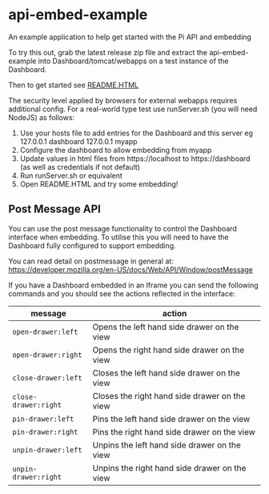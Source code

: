 # api-embed-example
An example application to help get started with the Pi API and embedding

To try this out, grab the latest release zip file and extract the api-embed-example into Dashboard/tomcat/webapps on a test instance of the Dashboard. 

Then to get started see <a href="README.html">README.HTML</a>


The security level applied by browsers for external webapps requires additional config. 
For a real-world type test use runServer.sh (you will need NodeJS) as follows:
1. Use your hosts file to add entries for the Dashboard and this server
eg 127.0.0.1 dashboard
   127.0.0.1 myapp
2. Configure the dashboard to allow embedding from myapp
3. Update values in html files from https://localhost to https://dashboard (as well as credentials if not default)
4. Run runServer.sh or equivalent
5. Open README.HTML and try some embedding!


## Post Message API
You can use the post message functionality to control the Dashboard interface when embedding. To utilise this you will need to have the Dashboard fully configured to support embedding.

You can read detail on postmessage in general at: https://developer.mozilla.org/en-US/docs/Web/API/Window/postMessage

If you have a Dashboard embedded in an Iframe you can send the following commands and you should see the actions reflected in the interface:

| message | action |
|--|--|
| `open-drawer:left` | Opens the left hand side drawer on the view |
| `open-drawer:right` | Opens the right hand side drawer on the view |
| `close-drawer:left` | Closes the left hand side drawer on the view |
| `close-drawer:right` | Closes the right hand side drawer on the view |
| `pin-drawer:left` | Pins the left hand side drawer on the view |
| `pin-drawer:right` | Pins the right hand side drawer on the view |
| `unpin-drawer:left` | Unpins the left hand side drawer on the view |
| `unpin-drawer:right` | Unpins the right hand side drawer on the view |



